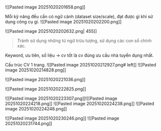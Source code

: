 ![[Pasted image 20251020201658.png]]

Mỗi kỹ năng đều cần có ngữ cảnh (dataset  size/scale), đạt được gì khi sử dụng công cụ gì. 
![[Pasted image 20251020202200.png]]

![[Pasted image 20251020202632.png| 455]]
> Tránh sử dụng những từ ngữ trừu tượng, sử dụng các con số chính xác. 

Keyword, ưu tiên, số liệu -> cv tốt là cv đúng ưu cầu nhà tuyển dụng nhất.  

Cấu trúc CV 1 trang. ![[Pasted image 20251020212927.png# left]]
![[Pasted image 20251020214828.png]]


![[Pasted image 20251020221036.png]]


![[Pasted image 20251020222825.png]]


![[Pasted image 20251020223307.png]]![[Pasted image 20251020224218.png]]
![[Pasted image 20251020224238.png]]
![[Pasted image 20251020224248.png]]

![[Pasted image 20251020230246.png]]
![[Pasted image 20251020231744.png]]



